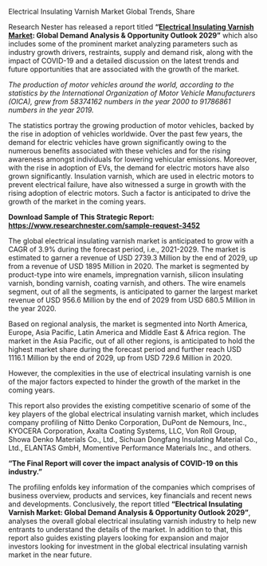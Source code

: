 ﻿Electrical Insulating Varnish Market Global Trends, Share

Research Nester has released a report titled **“[Electrical Insulating Varnish Market](https://www.researchnester.com/reports/electrical-insulating-varnish-market/3452): Global Demand Analysis & Opportunity Outlook 2029”** which also includes some of the prominent market analyzing parameters such as industry growth drivers, restraints, supply and demand risk, along with the impact of COVID-19 and a detailed discussion on the latest trends and future opportunities that are associated with the growth of the market.

*The production of motor vehicles around the world, according to the statistics by the International Organization of Motor Vehicle Manufacturers (OICA), grew from 58374162 numbers in the year 2000 to 91786861 numbers in the year 2019.*

The statistics portray the growing production of motor vehicles, backed by the rise in adoption of vehicles worldwide. Over the past few years, the demand for electric vehicles have grown significantly owing to the numerous benefits associated with these vehicles and for the rising awareness amongst individuals for lowering vehicular emissions. Moreover, with the rise in adoption of EVs, the demand for electric motors have also grown significantly. Insulation varnish, which are used in electric motors to prevent electrical failure, have also witnessed a surge in growth with the rising adoption of electric motors. Such a factor is anticipated to drive the growth of the market in the coming years.

**Download Sample of This Strategic Report: <https://www.researchnester.com/sample-request-3452>**

The global electrical insulating varnish market is anticipated to grow with a CAGR of 3.9% during the forecast period, i.e., 2021-2029. The market is estimated to garner a revenue of USD 2739.3 Million by the end of 2029, up from a revenue of USD 1895 Million in 2020. The market is segmented by product-type into wire enamels, impregnation varnish, silicon insulating varnish, bonding varnish, coating varnish, and others. The wire enamels segment, out of all the segments, is anticipated to garner the largest market revenue of USD 956.6 Million by the end of 2029 from USD 680.5 Million in the year 2020.

Based on regional analysis, the market is segmented into North America, Europe, Asia Pacific, Latin America and Middle East & Africa region. The market in the Asia Pacific, out of all other regions, is anticipated to hold the highest market share during the forecast period and further reach USD 1116.1 Million by the end of 2029, up from USD 729.6 Million in 2020.

However, the complexities in the use of electrical insulating varnish is one of the major factors expected to hinder the growth of the market in the coming years.

This report also provides the existing competitive scenario of some of the key players of the global electrical insulating varnish market, which includes company profiling of Nitto Denko Corporation, DuPont de Nemours, Inc., KYOCERA Corporation, Axalta Coating Systems, LLC, Von Roll Group, Showa Denko Materials Co., Ltd., Sichuan Dongfang Insulating Material Co., Ltd., ELANTAS GmbH, Momentive Performance Materials Inc., and others.

**“The Final Report will cover the impact analysis of COVID-19 on this industry.”**

The profiling enfolds key information of the companies which comprises of business overview, products and services, key financials and recent news and developments. Conclusively, the report titled **“Electrical Insulating Varnish Market: Global Demand Analysis & Opportunity Outlook 2029”**, analyses the overall global electrical insulating varnish industry to help new entrants to understand the details of the market. In addition to that, this report also guides existing players looking for expansion and major investors looking for investment in the global electrical insulating varnish market in the near future.

